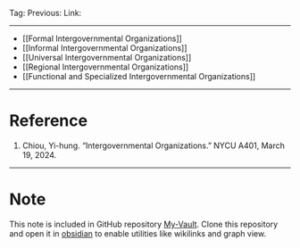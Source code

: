 Tag: 
Previous: 
Link: 

---

- [[Formal Intergovernmental Organizations]]
- [[Informal Intergovernmental Organizations]]
- [[Universal Intergovernmental Organizations]]
- [[Regional Intergovernmental Organizations]]
- [[Functional and Specialized Intergovernmental Organizations]]

---

# Reference

1. Chiou, Yi-hung. “Intergovernmental Organizations.” NYCU A401, March 19, 2024.

---

# Note

This note is included in GitHub repository [My-Vault](https://github.com/LittleD3092/My-Vault.git). Clone this repository and open it in [obsidian](https://obsidian.md/) to enable utilities like wikilinks and graph view.